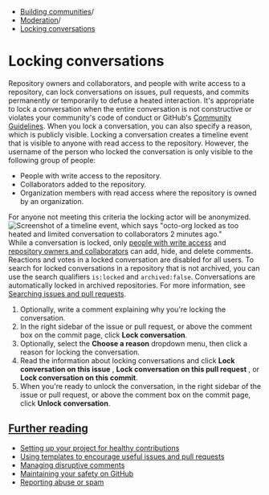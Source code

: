   * [Building communities](https://docs.github.com/en/communities "Building communities")/
  * [Moderation](https://docs.github.com/en/communities/moderating-comments-and-conversations "Moderation")/
  * [Locking conversations](https://docs.github.com/en/communities/moderating-comments-and-conversations/locking-conversations "Locking conversations")


# Locking conversations
Repository owners and collaborators, and people with write access to a repository, can lock conversations on issues, pull requests, and commits permanently or temporarily to defuse a heated interaction.
It's appropriate to lock a conversation when the entire conversation is not constructive or violates your community's code of conduct or GitHub's [Community Guidelines](https://docs.github.com/en/site-policy/github-terms/github-community-guidelines). When you lock a conversation, you can also specify a reason, which is publicly visible.
Locking a conversation creates a timeline event that is visible to anyone with read access to the repository. However, the username of the person who locked the conversation is only visible to the following group of people:
  * People with write access to the repository.
  * Collaborators added to the repository.
  * Organization members with read access where the repository is owned by an organization.


For anyone not meeting this criteria the locking actor will be anonymized. ![Screenshot of a timeline event, which says "octo-org locked as too heated and limited conversation to collaborators 2 minutes ago."](https://docs.github.com/assets/cb-13467/images/help/issues/anonymized-timeline-entry-for-locked-conversation.png)
While a conversation is locked, only [people with write access](https://docs.github.com/en/organizations/managing-user-access-to-your-organizations-repositories/managing-repository-roles/repository-roles-for-an-organization) and [repository owners and collaborators](https://docs.github.com/en/account-and-profile/setting-up-and-managing-your-personal-account-on-github/managing-personal-account-settings/permission-levels-for-a-personal-account-repository#collaborator-access-for-a-repository-owned-by-a-personal-account) can add, hide, and delete comments. Reactions and votes in a locked conversation are disabled for all users.
To search for locked conversations in a repository that is not archived, you can use the search qualifiers `is:locked` and `archived:false`. Conversations are automatically locked in archived repositories. For more information, see [Searching issues and pull requests](https://docs.github.com/en/search-github/searching-on-github/searching-issues-and-pull-requests#search-based-on-whether-a-conversation-is-locked).
  1. Optionally, write a comment explaining why you're locking the conversation.
  2. In the right sidebar of the issue or pull request, or above the comment box on the commit page, click **Lock conversation**.
  3. Optionally, select the **Choose a reason** dropdown menu, then click a reason for locking the conversation.
  4. Read the information about locking conversations and click **Lock conversation on this issue** , **Lock conversation on this pull request** , or **Lock conversation on this commit**.
  5. When you're ready to unlock the conversation, in the right sidebar of the issue or pull request, or above the comment box on the commit page, click **Unlock conversation**.


## [Further reading](https://docs.github.com/en/communities/moderating-comments-and-conversations/locking-conversations#further-reading)
  * [Setting up your project for healthy contributions](https://docs.github.com/en/communities/setting-up-your-project-for-healthy-contributions)
  * [Using templates to encourage useful issues and pull requests](https://docs.github.com/en/communities/using-templates-to-encourage-useful-issues-and-pull-requests)
  * [Managing disruptive comments](https://docs.github.com/en/communities/moderating-comments-and-conversations/managing-disruptive-comments)
  * [Maintaining your safety on GitHub](https://docs.github.com/en/communities/maintaining-your-safety-on-github)
  * [Reporting abuse or spam](https://docs.github.com/en/communities/maintaining-your-safety-on-github/reporting-abuse-or-spam)


